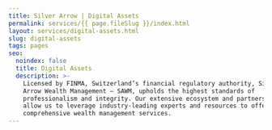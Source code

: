 ```yaml
---
title: Silver Arrow | Digital Assets
permalink: services/{{ page.fileSlug }}/index.html
layout: services/digital-assets.html
slug: digital-assets
tags: pages
seo:
  noindex: false
  title: Digital Assets
  description: >-
    Licensed by FINMA, Switzerland’s financial regulatory authority, Silver
    Arrow Wealth Management — SAWM, upholds the highest standards of
    professionalism and integrity. Our extensive ecosystem and partnership model
    allow us to leverage industry-leading experts and resources to offer
    comprehensive wealth management services.
---
```



